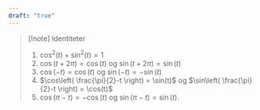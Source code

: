 ```yaml
---
draft: "true"
---
```

> [!note] Identiteter
> 1. $\cos^2(t)+\sin^2(t) = 1$
> 2. $\cos(t+2\pi) = \cos(t)$ og $\sin(t+2\pi) = \sin(t)$
> 3. $\cos(-t) = \cos(t)$ og $\sin(-t) = -\sin(t)$
> 4. $\cos\left( \frac{\pi}{2}-t \right) = \sin(t)$ og $\sin\left( \frac{\pi}{2}-t \right) = \cos(t)$
> 5. $\cos(\pi - t) = -\cos(t)$ og $\sin(\pi-t) = \sin(t)$.


